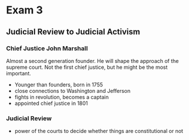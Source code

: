 # Exam 3

## Judicial Review to Judicial Activism

### Chief Justice John Marshall

Almost a second generation founder. He will shape the approach of the supreme court. Not the first chief justice, but he might be the most important.

 - Younger than founders, born in 1755
 - close connections to Washington and Jefferson
 - fights in revolution, becomes a captain
 - appointed chief justice in 1801

### Judicial Review
 - power of the courts to decide whether things are constitutional or not


